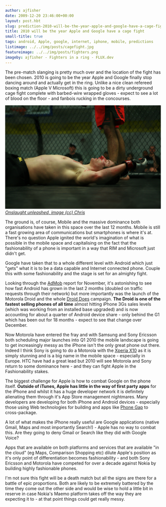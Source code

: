 ```yaml
---
author: ajfisher
date: 2009-12-20 23:46:00+00:00
layout: post.hbt
slug: prediction-2010-will-be-the-year-apple-and-google-have-a-cage-fight
title: 2010 will be the year Apple and Google have a cage fight
small-title: true
tags: android, Apple, google, internet, iphone, mobile, predictions
listimage: ../../img/posts/cagefight.jpg
featureimage: ../../img/posts/fighters.png
imageby: ajfisher - Fighters in a ring - FLUX.dev
---
```


The pre-match slanging is pretty much over and the location of the fight has
been chosen. 2010 is going to be the year Apple and Google finally stop dancing
around and actually get in the ring. Unlike a nice clean refereed boxing match
(Apple V Microsoft) this is going to be a dirty underground cage fight complete
with barbed-wire wrapped gloves - expect to see a lot of blood on the floor -
and fanbois rucking in the concourses.

![Boxer laying on the canvas after fight](../../img/posts/cagefight.jpg)
*[Onslaught unleashed, image (cc) Chris](http://www.flickr.com/photos/icantcu/3447153416)*

The ground is, of course, Mobile and the massive dominance both organisations
have taken in this space over the last 12 months. Mobile is still a fast
growing area of communications but smartphones is where it's at. There's no
question Apple ignited the world's imagination of what is possible in the
mobile space and capitalising on the fact that the fashionability of a phone
is important in a way that RIM and Microsoft just didn't get.

Google have taken that to a whole different level with Android which just
"gets" what it is to be a data capable and Internet connected phone. Couple
this with some fashionability and the stage is set for an almighty fight.

Looking through the [AdMob](http://www.admob.com/) report for November, it's
astonishing to see how fast Android has grown in the last 2 months (doubled on
traffic requests through their network) but more importantly was the launch of
the Motorola Droid and the whole [Droid Does](http://droiddoes.com/)
campaign. <b>The Droid is one of the fastest selling phones of all time</b> almost
hitting iPhone 3Gs sales levels (which was working from an installed base
upgraded) and is now accounting for about a quarter of Android device share -
only behind the G1 which has been out for 18 months - expect to see that change
over December.

Now Motorola have entered the fray and with Samsung and Sony Ericsson both
scheduling major launches into Q1 2010 the mobile landscape is going to get
increasingly messy as the iPhone isn't the only great phone out there. Indeed I
think Sony is going to do a Motorola with
the [Xperia X10](http://www.sonyericsson.com/cws/products/mobilephones/overview/xperiax10) as
it is simply stunning and is a big name in the mobile space - especially in Europe.
HTC have had a great lead but 2010 will see Motorola and Sony return to some
dominance here - and they can fight Apple in the Fashionability stakes.

The biggest challenge for Apple is how to combat Google on the phone
itself. <b>Outside of iTunes, Apple has little in the way of first party apps</b> for
the iPhone and whilst it has a huge developer network it is definitely alienating
them through it's App Store management nightmares. Many developers are developing
for both iPhone and Android devices - especially those using Web technologies
for building and apps like [Phone Gap](http://www.phonegap.com/) to cross-package.

A lot of what makes the iPhone really useful are Google applications (native
Gmail, Maps and most importantly Search!) - Apple has no way to combat this. Are
they going to deny Gmail or Search like they did with Google Voice?

Apps that are available on both platforms and services that are available "in
the cloud" (eg Maps, Comparison Shopping etc) dilute Apple's position as it's
only point of differentiation becomes fashionability - and both Sony Ericsson
and Motorola have competed for over a decade against Nokia by building highly
fashionable phones.

I'm not sure this fight will be a death match but all the signs are there for a
battle of epic proportions. Both are likely to be extremely battered by the
time they come out the other side and would be wise to hold a little bit in
reserve in case Nokia's Maemo platform takes off the way they are expecting it
to - at that point things could get really messy.
